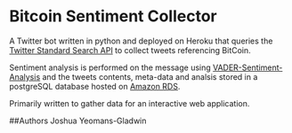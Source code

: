 # Bitcoin Sentiment Collector
A Twitter bot written in python and deployed on Heroku that queries the [Twitter Standard Search API](https://developer.twitter.com/en/docs/tweets/search/api-reference/get-search-tweets.html) to collect tweets referencing BitCoin. 

Sentiment analysis is performed on the message using [VADER-Sentiment-Analysis](https://github.com/cjhutto/vaderSentiment) and the tweets contents, meta-data and analsis stored in a postgreSQL database hosted on [Amazon RDS](https://aws.amazon.com/rds/). 

Primarily written to gather data for an interactive web application.

##Authors
Joshua Yeomans-Gladwin

